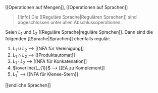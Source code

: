 [[Operationen auf Mengen]], [[Operationen auf Sprachen]]

> [!info] Die [[Reguläre Sprache|Regulären Sprachen]] sind abgeschlossen unter allen Abschlussoperationen.

Seien $L_{1}$ und $L_{2}$ [[Reguläre Sprache|reguläre Sprachen]]. 
Dann sind die folgenden [[Sprache|Sprachen]] ebenfalls regulär:
1. $L_{1} \cup L_{2}$ --> [[NFA für Vereinigung]]
2. $L_{1} \cap L_{2}$ --> [[Produktautomat]]
3. $L_{1} \cdot L_{2}$ --> [[NFA für Konkatenation]]
4. $\overline{L_{1}}$  --> [[EA zu Komplement]]
5. $L_{1}^{*}$ --> [[NFA für Klenee-Stern]]


[[endliche Sprachen]]
